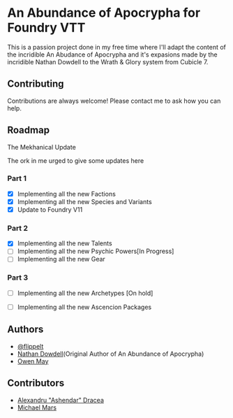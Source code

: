 # An Abundance of Apocrypha for Foundry VTT
This is a passion project done in my free time where I'll adapt the content of the incridible An Abudance of Apocrypha and it's expasions made by the incridible Nathan Dowdell to the Wrath & Glory system from Cubicle 7.

## Contributing

Contributions are always welcome! Please contact me to ask how you can help.

## Roadmap
The Mekhanical Update

The ork in me urged to give some updates here

### Part 1
- [x] Implementing all the new Factions
- [x] Implementing all the new Species and Variants
- [x] Update to Foundry V11

### Part 2
- [x] Implementing all the new Talents
- [ ] Implementing all the new Psychic Powers[In Progress]
- [ ] Implementing all the new Gear

### Part 3
- [ ] Implementing all the new Archetypes [On hold]
- [ ] Implementing all the new Ascencion Packages


## Authors

- [@flippelt](https://www.github.com/flippelt)
- [Nathan Dowdell](https://twitter.com/n01h3r3)(Original Author of An Abundance of Apocrypha)
- [Owen May](https://github.com/Vulcan98)

## Contributors
- [Alexandru "Ashendar" Dracea](https://github.com/adracea)
- [Michael Mars](https://twitter.com/MichaelMarsRPG)
